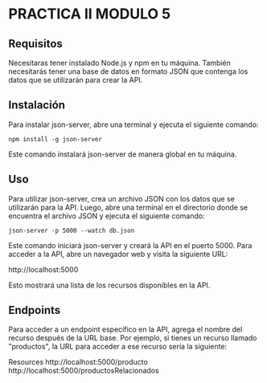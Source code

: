 # PRACTICA II MODULO 5

## Requisitos
Necesitaras tener instalado Node.js y npm en tu máquina. También necesitarás tener una base de datos en formato JSON que contenga los datos que se utilizarán para crear la API.

## Instalación
Para instalar json-server, abre una terminal y ejecuta el siguiente comando:

```
npm install -g json-server
```

Este comando instalará json-server de manera global en tu máquina.

## Uso
Para utilizar json-server, crea un archivo JSON con los datos que se utilizarán para la API. Luego, abre una terminal en el directorio donde se encuentra el archivo JSON y ejecuta el siguiente comando:

```
json-server -p 5000 --watch db.json
```

Este comando iniciará json-server y creará la API en el puerto 5000. Para acceder a la API, abre un navegador web y visita la siguiente URL:


http://localhost:5000

Esto mostrará una lista de los recursos disponibles en la API.

## Endpoints
Para acceder a un endpoint específico en la API, agrega el nombre del recurso después de la URL base. Por ejemplo, si tienes un recurso llamado "productos", la URL para acceder a ese recurso sería la siguiente:


  Resources
  http://localhost:5000/producto
  http://localhost:5000/productosRelacionados
